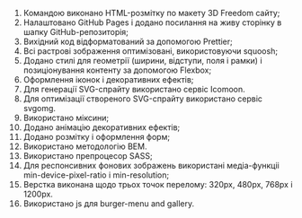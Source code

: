 1. Командою виконано HTML-розмітку по макету 3D Freedom сайту;
2. Налаштовано GitHub Pages і додано посилання на живу сторінку в шапку
   GitHub-репозиторія;
3. Вихідний код відформатований за допомогою Prettier;
4. Всі растрові зображення оптимізовані, використовуючи squoosh;
5. Додано стилі для геометрії (ширини, відступи, поля і рамки) і позиціонування
   контенту за допомогою Flexbox;
6. Оформлення іконок і декоративних ефектів;
7. Для генерації SVG-спрайту використано сервіс Icomoon.
8. Для оптимізації створеного SVG-спрайту використано сервіс svgomg.
9. Використано міксини;
10. Додано анімацію декоративних ефектів;
11. Додано розмітку і оформлення форм;
12. Використано методологію BEM.
13. Використано препроцесор SASS;
14. Для респонсивних фонових зображень використані медіа-функціі
    min-device-pixel-ratio і min-resolution;
15. Верстка виконана щодо трьох точок перелому: 320px, 480px, 768px і 1200px.
16. Використано js для burger-menu and gallery.
